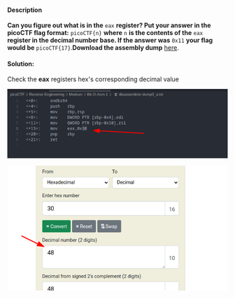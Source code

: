 #### Description

**Can you figure out what is in the** `eax` **register? Put your answer in the picoCTF flag format:** `picoCTF{n}` **where** `n` **is the contents of the** `eax` **register in the decimal number base. If the answer was** `0x11` **your flag would be** `picoCTF{17}`.**Download the assembly dump** [here](https://artifacts.picoctf.net/c/509/disassembler-dump0_a.txt).

#### Solution:

Check the **eax** registers hex's corresponding decimal value


![1745760696420](image/README/1745760696420.png)

![1745760712553](image/README/1745760712553.png)
